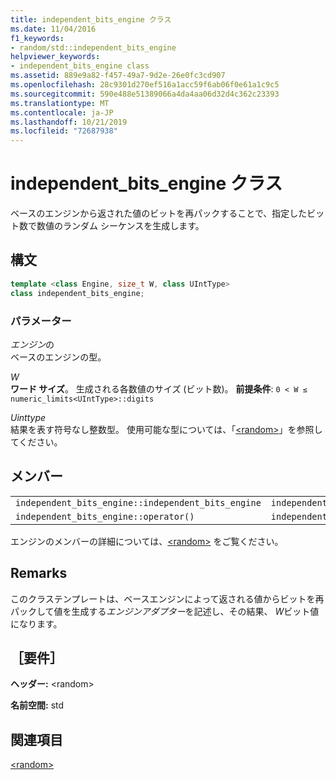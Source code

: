 ```yaml
---
title: independent_bits_engine クラス
ms.date: 11/04/2016
f1_keywords:
- random/std::independent_bits_engine
helpviewer_keywords:
- independent_bits_engine class
ms.assetid: 889e9a82-f457-49a7-9d2e-26e0fc3cd907
ms.openlocfilehash: 28c9301d270ef516a1acc59f6ab06f0e61a1c9c5
ms.sourcegitcommit: 590e488e51389066a4da4aa06d32d4c362c23393
ms.translationtype: MT
ms.contentlocale: ja-JP
ms.lasthandoff: 10/21/2019
ms.locfileid: "72687938"
---
```

# <a name="independent_bits_engine-class"></a>independent_bits_engine クラス

ベースのエンジンから返された値のビットを再パックすることで、指定したビット数で数値のランダム シーケンスを生成します。

## <a name="syntax"></a>構文

```cpp
template <class Engine, size_t W, class UIntType>
class independent_bits_engine;
```

### <a name="parameters"></a>パラメーター

*エンジン*の \
ベースのエンジンの型。

*W* \
**ワード サイズ**。 生成される各数値のサイズ (ビット数)。 **前提条件**: `0 < W ≤ numeric_limits<UIntType>::digits`

*Uinttype* \
結果を表す符号なし整数型。 使用可能な型については、「[\<random>](../standard-library/random.md)」を参照してください。

## <a name="members"></a>メンバー

||||
|-|-|-|
|`independent_bits_engine::independent_bits_engine`|`independent_bits_engine::base`|`independent_bits_engine::discard`|
|`independent_bits_engine::operator()`|`independent_bits_engine::base_type`|`independent_bits_engine::seed`|

エンジンのメンバーの詳細については、[\<random>](../standard-library/random.md) をご覧ください。

## <a name="remarks"></a>Remarks

このクラステンプレートは、ベースエンジンによって返される値からビットを再パックして値を生成する*エンジンアダプター*を記述し、その結果、 *W*ビット値になります。

## <a name="requirements"></a>［要件］

**ヘッダー:** \<random>

**名前空間:** std

## <a name="see-also"></a>関連項目

[\<random>](../standard-library/random.md)
